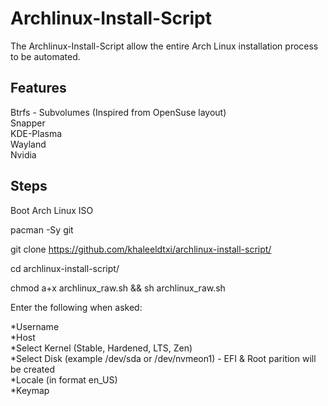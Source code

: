 # Archlinux-Install-Script

The Archlinux-Install-Script allow the entire Arch Linux installation process to be automated.


## Features
Btrfs - Subvolumes (Inspired from OpenSuse layout)  
Snapper  
KDE-Plasma  
Wayland  
Nvidia



## Steps

Boot Arch Linux ISO  

pacman -Sy git

git clone https://github.com/khaleeldtxi/archlinux-install-script/

cd archlinux-install-script/  

chmod a+x archlinux_raw.sh && sh archlinux_raw.sh


Enter the following when asked:

*Username\
*Host\
*Select Kernel (Stable, Hardened, LTS, Zen)\
*Select Disk (example /dev/sda or /dev/nvmeon1) - EFI & Root parition will be created\
*Locale (in format en_US)  
*Keymap
